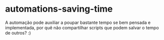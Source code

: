 # automations-saving-time
A automação pode auxiliar a poupar bastante tempo se bem pensada e implementada, por quê não compartilhar scripts que podem salvar o tempo de outros? :)
